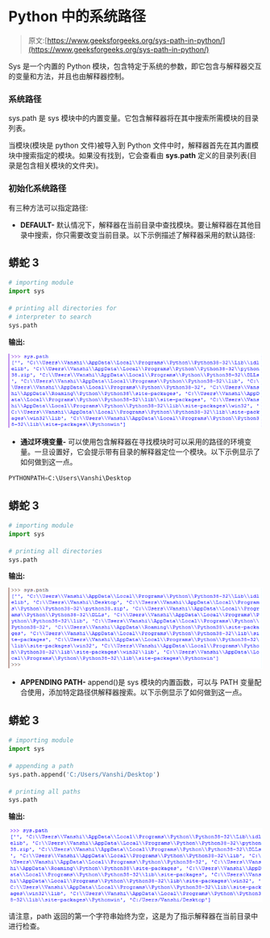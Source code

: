 # Python 中的系统路径

> 原文:[https://www.geeksforgeeks.org/sys-path-in-python/](https://www.geeksforgeeks.org/sys-path-in-python/)

Sys 是一个内置的 Python 模块，包含特定于系统的参数，即它包含与解释器交互的变量和方法，并且也由解释器控制。

### **系统路径**

sys.path 是 sys 模块中的内置变量。它包含解释器将在其中搜索所需模块的目录列表。

当模块(模块是 python 文件)被导入到 Python 文件中时，解释器首先在其内置模块中搜索指定的模块。如果没有找到，它会查看由 **sys.path** 定义的目录列表(目录是包含相关模块的文件夹)。

### **初始化系统路径**

有三种方法可以指定路径:

*   **DEFAULT-** 默认情况下，解释器在当前目录中查找模块。要让解释器在其他目录中搜索，你只需要改变当前目录。以下示例描述了解释器采用的默认路径:

## 蟒蛇 3

```py
# importing module
import sys

# printing all directories for 
# interpreter to search
sys.path
```

**输出:**

![](img/404dbd421ef816e105ca99242689e6f9.png)

*   **通过环境变量-** 可以使用包含解释器在寻找模块时可以采用的路径的环境变量。一旦设置好，它会提示带有目录的解释器定位一个模块。以下示例显示了如何做到这一点。

```py
PYTHONPATH=C:\Users\Vanshi\Desktop

```

## 蟒蛇 3

```py
# importing module
import sys

# printing all directories
sys.path
```

**输出:**

![](img/beef8bfd2e7e8b6aeb69e77d63bf912a.png)

*   **APPENDING PATH-** append()是 sys 模块的内置函数，可以与 PATH 变量配合使用，添加特定路径供解释器搜索。以下示例显示了如何做到这一点。

## 蟒蛇 3

```py
# importing module
import sys

# appending a path
sys.path.append('C:/Users/Vanshi/Desktop')

# printing all paths
sys.path
```

**输出:**

![](img/cc03e563c601071a6ce6ff2990af9d51.png)

请注意，path 返回的第一个字符串始终为空，这是为了指示解释器在当前目录中进行检查。